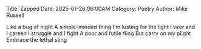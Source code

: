 Title: Zapped
Date: 2025-01-26 06:00AM
Category: Poetry
Author: Mike Russell

Like a bug of night
A simple-minded thing
I'm lusting for the light
I veer and I careen
I struggle and I fight
A poor and futile fling
But carry on my plight
Embrace the lethal sting
